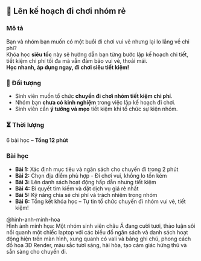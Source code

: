 ## 📌 Lên kế hoạch đi chơi nhóm rẻ  

### Mô tả  
Bạn và nhóm bạn muốn có một buổi đi chơi vui vẻ nhưng lại lo lắng về chi phí?  
Khóa học **siêu tốc** này sẽ hướng dẫn bạn từng bước lập kế hoạch chi tiết, tiết kiệm chi phí tối đa mà vẫn đảm bảo vui vẻ, thoải mái.  
**Học nhanh, áp dụng ngay, đi chơi siêu tiết kiệm!**  

### 🎯 Đối tượng  
- Sinh viên muốn tổ chức **chuyến đi chơi nhóm tiết kiệm chi phí**.  
- Nhóm bạn **chưa có kinh nghiệm** trong việc lập kế hoạch đi chơi.  
- Sinh viên cần **ý tưởng và mẹo** tiết kiệm khi tổ chức sự kiện nhóm.  

### ⏳ Thời lượng  
6 bài học – **Tổng 12 phút**  

### Bài học  
- **Bài 1:** Xác định mục tiêu và ngân sách cho chuyến đi trong 2 phút  
- **Bài 2:** Chọn địa điểm phù hợp - Đi chơi vui, không lo tốn kém  
- **Bài 3:** Lên danh sách hoạt động hấp dẫn nhưng tiết kiệm  
- **Bài 4:** Bí quyết tìm kiếm và đặt dịch vụ giá rẻ nhất  
- **Bài 5:** Kỹ năng chia sẻ chi phí và trách nhiệm trong nhóm  
- **Bài 6:** Tổng kết khóa học – Tự tin tổ chức chuyến đi nhóm vui vẻ, tiết kiệm!  

@hinh-anh-minh-hoa  
Hình ảnh minh họa: Một nhóm sinh viên châu Á đang cười tươi, thảo luận sôi nổi quanh một chiếc laptop với các biểu đồ ngân sách và danh sách hoạt động hiện trên màn hình, xung quanh có vali và bảng ghi chú, phong cách đồ họa 3D Render, màu sắc tươi sáng, hài hòa, tạo cảm giác hứng thú và sẵn sàng cho chuyến đi.
